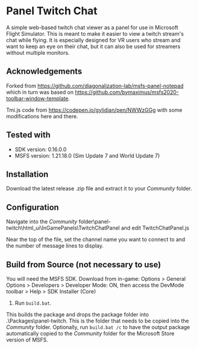 # Panel Twitch Chat

A simple web-based twitch chat viewer as a panel for use in Microsoft Flight Simulator. This is meant to make it easier to view a twitch stream's chat while flying. It is especially designed for VR users who stream and want to keep an eye on their chat, but it can also be used for streamers without multiple monitors.

## Acknowledgements

Forked from https://github.com/diagonalization-lab/msfs-panel-notepad which in turn was based on https://github.com/bymaximus/msfs2020-toolbar-window-template. 

Tmi.js code from https://codepen.io/gylidian/pen/NWWzGGg with some modifications here and there.

## Tested with

- SDK version: 0.16.0.0 
- MSFS version: 1.21.18.0 (Sim Update 7 and World Update 7)

## Installation

Download the latest release .zip file and extract it to your *Community* folder. 

## Configuration

Navigate into the *Community* folder\panel-twitch\html_ui\InGamePanels\TwitchChatPanel and edit TwitchChatPanel.js

Near the top of the file, set the channel name you want to connect to and the number of message lines to display.

## Build from Source (not necessary to use)

You will need the MSFS SDK. Download from in-game: Options > General Options > Developers > Developer Mode: ON, then access the DevMode toolbar > Help > SDK Installer (Core)

1. Run `build.bat`. 

This builds the package and drops the package folder into .\Packages\panel-twitch. This is the folder that needs to be copied into the *Community* folder.
Optionally, run `build.bat /c` to have the output package automatically copied to the *Community* folder for the Microsoft Store version of MSFS.